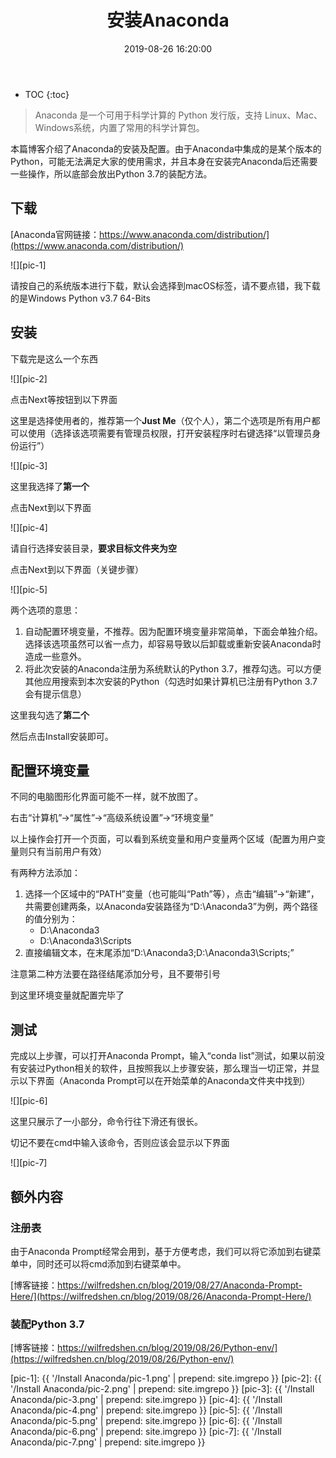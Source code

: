 ﻿---
layout: post
title: 安装Anaconda
date: 2019-08-26 16:20:00
tags: Anaconda Python
categories: install-Anaconda install-Python
excerpt: 多图预警，小心流量！
---

* TOC
{:toc}

> Anaconda 是一个可用于科学计算的 Python 发行版，支持 Linux、Mac、Windows系统，内置了常用的科学计算包。

本篇博客介绍了Anaconda的安装及配置。由于Anaconda中集成的是某个版本的Python，可能无法满足大家的使用需求，并且本身在安装完Anaconda后还需要一些操作，所以底部会放出Python 3.7的装配方法。

## 下载

[Anaconda官网链接：https://www.anaconda.com/distribution/](https://www.anaconda.com/distribution/)

![][pic-1]

请按自己的系统版本进行下载，默认会选择到macOS标签，请不要点错，我下载的是Windows Python v3.7 64-Bits

## 安装

下载完是这么一个东西

![][pic-2]

点击Next等按钮到以下界面

这里是选择使用者的，推荐第一个**Just Me**（仅个人），第二个选项是所有用户都可以使用（选择该选项需要有管理员权限，打开安装程序时右键选择“以管理员身份运行”）

![][pic-3]

这里我选择了**第一个**

点击Next到以下界面

![][pic-4]

请自行选择安装目录，**要求目标文件夹为空**

点击Next到以下界面（关键步骤）

![][pic-5]

两个选项的意思：

1. 自动配置环境变量，不推荐。因为配置环境变量非常简单，下面会单独介绍。选择该选项虽然可以省一点力，却容易导致以后卸载或重新安装Anaconda时造成一些意外。
2. 将此次安装的Anaconda注册为系统默认的Python 3.7，推荐勾选。可以方便其他应用搜索到本次安装的Python（勾选时如果计算机已注册有Python 3.7会有提示信息）

这里我勾选了**第二个**

然后点击Install安装即可。

## 配置环境变量

不同的电脑图形化界面可能不一样，就不放图了。

右击“计算机”→“属性”→“高级系统设置”→“环境变量”

以上操作会打开一个页面，可以看到系统变量和用户变量两个区域（配置为用户变量则只有当前用户有效）

有两种方法添加：

1. 选择一个区域中的“PATH”变量（也可能叫“Path”等），点击“编辑”→“新建”，共需要创建两条，以Anaconda安装路径为“D:\Anaconda3”为例，两个路径的值分别为：
   * D:\Anaconda3
   * D:\Anaconda3\Scripts
2. 直接编辑文本，在末尾添加“D:\Anaconda3;D:\Anaconda3\Scripts;”

注意第二种方法要在路径结尾添加分号，且不要带引号

到这里环境变量就配置完毕了

## 测试

完成以上步骤，可以打开Anaconda Prompt，输入“conda list”测试，如果以前没有安装过Python相关的软件，且按照我以上步骤安装，那么理当一切正常，并显示以下界面（Anaconda Prompt可以在开始菜单的Anaconda文件夹中找到）

![][pic-6]

这里只展示了一小部分，命令行往下滑还有很长。

切记不要在cmd中输入该命令，否则应该会显示以下界面

![][pic-7]

## 额外内容

### 注册表

由于Anaconda Prompt经常会用到，基于方便考虑，我们可以将它添加到右键菜单中，同时还可以将cmd添加到右键菜单中。

[博客链接：https://wilfredshen.cn/blog/2019/08/27/Anaconda-Prompt-Here/](https://wilfredshen.cn/blog/2019/08/26/Anaconda-Prompt-Here/)

### 装配Python 3.7

[博客链接：https://wilfredshen.cn/blog/2019/08/26/Python-env/](https://wilfredshen.cn/blog/2019/08/26/Python-env/)

[pic-1]: {{ '/Install Anaconda/pic-1.png' | prepend: site.imgrepo }}
[pic-2]: {{ '/Install Anaconda/pic-2.png' | prepend: site.imgrepo }}
[pic-3]: {{ '/Install Anaconda/pic-3.png' | prepend: site.imgrepo }}
[pic-4]: {{ '/Install Anaconda/pic-4.png' | prepend: site.imgrepo }}
[pic-5]: {{ '/Install Anaconda/pic-5.png' | prepend: site.imgrepo }}
[pic-6]: {{ '/Install Anaconda/pic-6.png' | prepend: site.imgrepo }}
[pic-7]: {{ '/Install Anaconda/pic-7.png' | prepend: site.imgrepo }}
